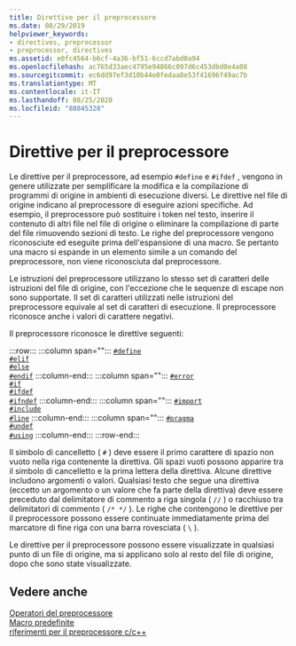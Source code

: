 ```yaml
---
title: Direttive per il preprocessore
ms.date: 08/29/2019
helpviewer_keywords:
- directives, preprocessor
- preprocessor, directives
ms.assetid: e0fc4564-b6cf-4a36-bf51-6ccd7abd0a94
ms.openlocfilehash: ac765d33aec4795e94866c097d6c453dbd0e4a08
ms.sourcegitcommit: ec6dd97ef3d10b44e0fedaa8e53f41696f49ac7b
ms.translationtype: MT
ms.contentlocale: it-IT
ms.lasthandoff: 08/25/2020
ms.locfileid: "88845328"
---
```

# <a name="preprocessor-directives"></a>Direttive per il preprocessore

Le direttive per il preprocessore, ad esempio `#define` e `#ifdef` , vengono in genere utilizzate per semplificare la modifica e la compilazione di programmi di origine in ambienti di esecuzione diversi. Le direttive nel file di origine indicano al preprocessore di eseguire azioni specifiche. Ad esempio, il preprocessore può sostituire i token nel testo, inserire il contenuto di altri file nel file di origine o eliminare la compilazione di parte del file rimuovendo sezioni di testo. Le righe del preprocessore vengono riconosciute ed eseguite prima dell'espansione di una macro. Se pertanto una macro si espande in un elemento simile a un comando del preprocessore, non viene riconosciuta dal preprocessore.

Le istruzioni del preprocessore utilizzano lo stesso set di caratteri delle istruzioni del file di origine, con l'eccezione che le sequenze di escape non sono supportate. Il set di caratteri utilizzati nelle istruzioni del preprocessore equivale al set di caratteri di esecuzione. Il preprocessore riconosce anche i valori di carattere negativi.

Il preprocessore riconosce le direttive seguenti:

:::row:::
   :::column span="":::
      [`#define`](../preprocessor/hash-define-directive-c-cpp.md)\
      [`#elif`](../preprocessor/hash-if-hash-elif-hash-else-and-hash-endif-directives-c-cpp.md)\
      [`#else`](../preprocessor/hash-if-hash-elif-hash-else-and-hash-endif-directives-c-cpp.md)\
      [`#endif`](../preprocessor/hash-if-hash-elif-hash-else-and-hash-endif-directives-c-cpp.md)
   :::column-end:::
   :::column span="":::
      [`#error`](../preprocessor/hash-error-directive-c-cpp.md)\
      [`#if`](../preprocessor/hash-if-hash-elif-hash-else-and-hash-endif-directives-c-cpp.md)\
      [`#ifdef`](../preprocessor/hash-ifdef-and-hash-ifndef-directives-c-cpp.md)\
      [`#ifndef`](../preprocessor/hash-ifdef-and-hash-ifndef-directives-c-cpp.md)
   :::column-end:::
   :::column span="":::
      [`#import`](../preprocessor/hash-import-directive-cpp.md)\
      [`#include`](../preprocessor/hash-include-directive-c-cpp.md)\
      [`#line`](../preprocessor/hash-line-directive-c-cpp.md)
   :::column-end:::
   :::column span="":::
      [`#pragma`](../preprocessor/pragma-directives-and-the-pragma-keyword.md)\
      [`#undef`](../preprocessor/hash-undef-directive-c-cpp.md)\
      [`#using`](../preprocessor/hash-using-directive-cpp.md)
   :::column-end:::
:::row-end:::

Il simbolo di cancelletto ( `#` ) deve essere il primo carattere di spazio non vuoto nella riga contenente la direttiva. Gli spazi vuoti possono apparire tra il simbolo di cancelletto e la prima lettera della direttiva. Alcune direttive includono argomenti o valori. Qualsiasi testo che segue una direttiva (eccetto un argomento o un valore che fa parte della direttiva) deve essere preceduto dal delimitatore di commento a riga singola ( `//` ) o racchiuso tra delimitatori di commento ( `/* */` ). Le righe che contengono le direttive per il preprocessore possono essere continuate immediatamente prima del marcatore di fine riga con una barra rovesciata ( `\` ).

Le direttive per il preprocessore possono essere visualizzate in qualsiasi punto di un file di origine, ma si applicano solo al resto del file di origine, dopo che sono state visualizzate.

## <a name="see-also"></a>Vedere anche

[Operatori del preprocessore](../preprocessor/preprocessor-operators.md)\
[Macro predefinite](../preprocessor/predefined-macros.md)\
[riferimenti per il preprocessore c/c++](../preprocessor/c-cpp-preprocessor-reference.md)
